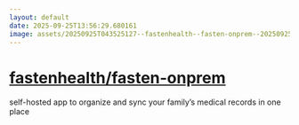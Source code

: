 ```yaml
---
layout: default
date: 2025-09-25T13:56:29.680161
image: assets/20250925T043525127--fastenhealth--fasten-onprem--20250925T044931786--cropped.png
---
```


# [fastenhealth/fasten-onprem](https://github.com/fastenhealth/fasten-onprem)

self-hosted app to organize and sync your family’s medical records in one place
